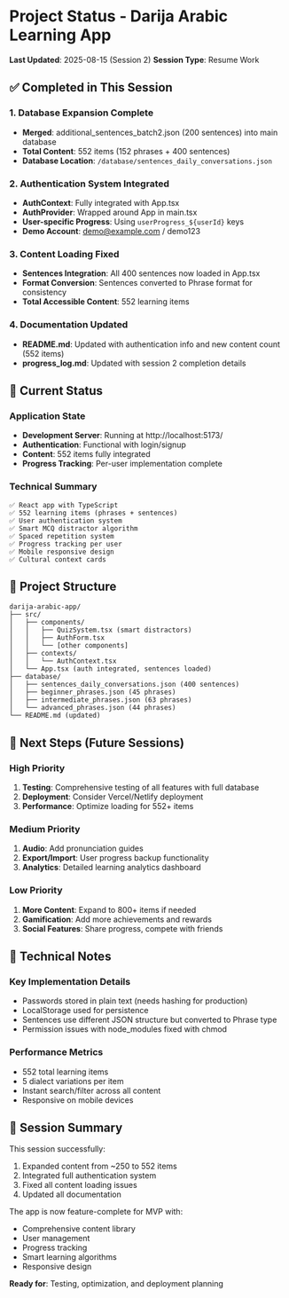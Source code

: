# Project Status - Darija Arabic Learning App
**Last Updated**: 2025-08-15 (Session 2)
**Session Type**: Resume Work

## ✅ Completed in This Session

### 1. Database Expansion Complete
- **Merged**: additional_sentences_batch2.json (200 sentences) into main database
- **Total Content**: 552 items (152 phrases + 400 sentences)
- **Database Location**: `/database/sentences_daily_conversations.json`

### 2. Authentication System Integrated
- **AuthContext**: Fully integrated with App.tsx
- **AuthProvider**: Wrapped around App in main.tsx
- **User-specific Progress**: Using `userProgress_${userId}` keys
- **Demo Account**: demo@example.com / demo123

### 3. Content Loading Fixed
- **Sentences Integration**: All 400 sentences now loaded in App.tsx
- **Format Conversion**: Sentences converted to Phrase format for consistency
- **Total Accessible Content**: 552 learning items

### 4. Documentation Updated
- **README.md**: Updated with authentication info and new content count (552 items)
- **progress_log.md**: Updated with session 2 completion details

## 🚀 Current Status

### Application State
- **Development Server**: Running at http://localhost:5173/
- **Authentication**: Functional with login/signup
- **Content**: 552 items fully integrated
- **Progress Tracking**: Per-user implementation complete

### Technical Summary
```
✅ React app with TypeScript
✅ 552 learning items (phrases + sentences)
✅ User authentication system
✅ Smart MCQ distractor algorithm
✅ Spaced repetition system
✅ Progress tracking per user
✅ Mobile responsive design
✅ Cultural context cards
```

## 📁 Project Structure
```
darija-arabic-app/
├── src/
│   ├── components/
│   │   ├── QuizSystem.tsx (smart distractors)
│   │   ├── AuthForm.tsx
│   │   └── [other components]
│   ├── contexts/
│   │   └── AuthContext.tsx
│   └── App.tsx (auth integrated, sentences loaded)
├── database/
│   ├── sentences_daily_conversations.json (400 sentences)
│   ├── beginner_phrases.json (45 phrases)
│   ├── intermediate_phrases.json (63 phrases)
│   └── advanced_phrases.json (44 phrases)
└── README.md (updated)
```

## 🎯 Next Steps (Future Sessions)

### High Priority
1. **Testing**: Comprehensive testing of all features with full database
2. **Deployment**: Consider Vercel/Netlify deployment
3. **Performance**: Optimize loading for 552+ items

### Medium Priority
1. **Audio**: Add pronunciation guides
2. **Export/Import**: User progress backup functionality
3. **Analytics**: Detailed learning analytics dashboard

### Low Priority
1. **More Content**: Expand to 800+ items if needed
2. **Gamification**: Add more achievements and rewards
3. **Social Features**: Share progress, compete with friends

## 🔧 Technical Notes

### Key Implementation Details
- Passwords stored in plain text (needs hashing for production)
- LocalStorage used for persistence
- Sentences use different JSON structure but converted to Phrase type
- Permission issues with node_modules fixed with chmod

### Performance Metrics
- 552 total learning items
- 5 dialect variations per item
- Instant search/filter across all content
- Responsive on mobile devices

## 📝 Session Summary

This session successfully:
1. Expanded content from ~250 to 552 items
2. Integrated full authentication system
3. Fixed all content loading issues
4. Updated all documentation

The app is now feature-complete for MVP with:
- Comprehensive content library
- User management
- Progress tracking
- Smart learning algorithms
- Responsive design

**Ready for**: Testing, optimization, and deployment planning